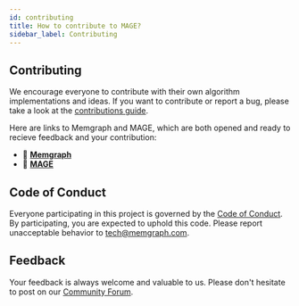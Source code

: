 ```yaml
---
id: contributing
title: How to contribute to MAGE?
sidebar_label: Contributing
---
```


## Contributing

We encourage everyone to contribute with their own algorithm implementations and
ideas. If you want to contribute or report a bug, please take a look at the
[contributions
guide](https://github.com/memgraph/mage/blob/main/CONTRIBUTING.md).

Here are links to Memgraph and MAGE, which are both opened and ready to recieve feedback
and your contribution:

- :file_folder: [**Memgraph**](https://github.com/memgraph/memgraph)
- :file_folder: [**MAGE**](https://github.com/memgraph/mage)

## Code of Conduct

Everyone participating in this project is governed by the [Code of
Conduct](https://github.com/memgraph/mage/blob/main/CODE_OF_CONDUCT.md). By
participating, you are expected to uphold this code. Please report unacceptable
behavior to <tech@memgraph.com>.

## Feedback
Your feedback is always welcome and valuable to us. Please don't hesitate to
post on our [Community Forum](https://discourse.memgraph.com/).
